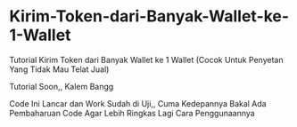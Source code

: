 # Kirim-Token-dari-Banyak-Wallet-ke-1-Wallet
Tutorial Kirim Token dari Banyak Wallet ke 1 Wallet (Cocok Untuk Penyetan Yang Tidak Mau Telat Jual)

Tutorial Soon,, Kalem Bangg

Code Ini Lancar dan Work Sudah di Uji,, Cuma Kedepannya Bakal Ada Pembaharuan Code Agar Lebih Ringkas Lagi Cara Penggunaannya
